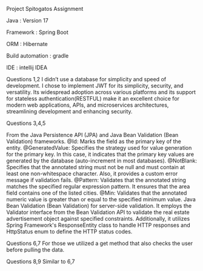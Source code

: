 Project Spitogatos Assignment

Java : Version 17

Framework : Spring Boot 

ORM : Hibernate

Build automation : gradle

IDE : intellij IDEA


Questions 1,2 
I didn’t use a database for simplicity and speed of development. 
I chose to implement JWT for its simplicity, security, and versatility. 
Its widespread adoption across various platforms and its support for stateless authentication(RESTFUL)
make it an excellent choice for modern web applications, APIs, and microservices architectures, streamlining development and enhancing security.

Questions 3,4,5

From the Java Persistence API (JPA) and Java Bean Validation (Bean Validation) frameworks. 
@Id: Marks the field as the primary key of the entity.
@GeneratedValue: Specifies the strategy used for value generation for the primary key. In this case, it indicates that the primary key values are generated by the database (auto-increment in most databases).
@NotBlank: Specifies that the annotated string must not be null and must contain at least one non-whitespace character. Also, it provides a custom error message if validation fails.
@Pattern: Validates that the annotated string matches the specified regular expression pattern. It ensures that the area field contains one of the listed cities.
@Min: Validates that the annotated numeric value is greater than or equal to the specified minimum value.
Java Bean Validation (Bean Validation) for server-side validation. It employs the Validator interface from the Bean Validation API to validate the real estate advertisement object against specified constraints. Additionally, it utilizes Spring Framework's ResponseEntity class to handle HTTP responses and HttpStatus enum to define the HTTP status codes.


Questions 6,7
For those we utilized a get method that also checks the user before pulling the data.

Questions 8,9 
Similar to 6,7
